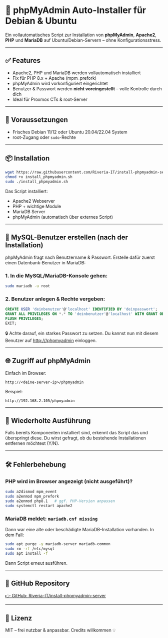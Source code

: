 # 🚀 phpMyAdmin Auto-Installer für Debian & Ubuntu

Ein vollautomatisches Script zur Installation von **phpMyAdmin**, **Apache2**, **PHP** und **MariaDB** auf Ubuntu/Debian-Servern – ohne Konfigurationsstress.

---

## ✅ Features

- Apache2, PHP und MariaDB werden vollautomatisch installiert
- Fix für PHP 8.x + Apache (mpm_prefork)
- phpMyAdmin wird vorkonfiguriert eingerichtet
- Benutzer & Passwort werden **nicht voreingestellt** – volle Kontrolle durch dich
- Ideal für Proxmox CTs & root-Server

---

## 🧰 Voraussetzungen

- Frisches Debian 11/12 oder Ubuntu 20.04/22.04 System
- root-Zugang oder `sudo`-Rechte

---

## 📦 Installation

```bash
wget https://raw.githubusercontent.com/Riveria-IT/install-phpmyadmin-server/main/install_phpmyadmin.sh
chmod +x install_phpmyadmin.sh
sudo ./install_phpmyadmin.sh
```

Das Script installiert:
- Apache2 Webserver
- PHP + wichtige Module
- MariaDB Server
- phpMyAdmin (automatisch über externes Script)

---

## 🔐 MySQL-Benutzer erstellen (nach der Installation)

phpMyAdmin fragt nach Benutzername & Passwort. Erstelle dafür zuerst einen Datenbank-Benutzer in MariaDB:

### 1. In die MySQL/MariaDB-Konsole gehen:

```bash
sudo mariadb -u root
```

### 2. Benutzer anlegen & Rechte vergeben:

```sql
CREATE USER 'deinbenutzer'@'localhost' IDENTIFIED BY 'deinpasswort';
GRANT ALL PRIVILEGES ON *.* TO 'deinbenutzer'@'localhost' WITH GRANT OPTION;
FLUSH PRIVILEGES;
EXIT;
```

🔒 Achte darauf, ein starkes Passwort zu setzen. Du kannst nun mit diesem Benutzer auf [http://<server-ip>/phpmyadmin](http://<server-ip>/phpmyadmin) einloggen.

---

## 🌐 Zugriff auf phpMyAdmin

Einfach im Browser:

```
http://<deine-server-ip>/phpmyadmin
```

Beispiel:

```text
http://192.168.2.105/phpmyadmin
```

---

## 🔁 Wiederholte Ausführung

Falls bereits Komponenten installiert sind, erkennt das Script das und überspringt diese. Du wirst gefragt, ob du bestehende Installationen entfernen möchtest (Y/N).

---

## 🛠 Fehlerbehebung

### PHP wird im Browser angezeigt (nicht ausgeführt)?

```bash
sudo a2dismod mpm_event
sudo a2enmod mpm_prefork
sudo a2enmod php8.1   # ggf. PHP-Version anpassen
sudo systemctl restart apache2
```

### MariaDB meldet: `mariadb.cnf missing`

Dann war eine alte oder beschädigte MariaDB-Installation vorhanden. In dem Fall:

```bash
sudo apt purge -y mariadb-server mariadb-common
sudo rm -rf /etc/mysql
sudo apt install -f
```

Dann Script erneut ausführen.

---

## 📂 GitHub Repository

[👉 GitHub: Riveria-IT/install-phpmyadmin-server](https://github.com/Riveria-IT/install-phpmyadmin-server)

---

## 📝 Lizenz

MIT – frei nutzbar & anpassbar. Credits willkommen 💡
